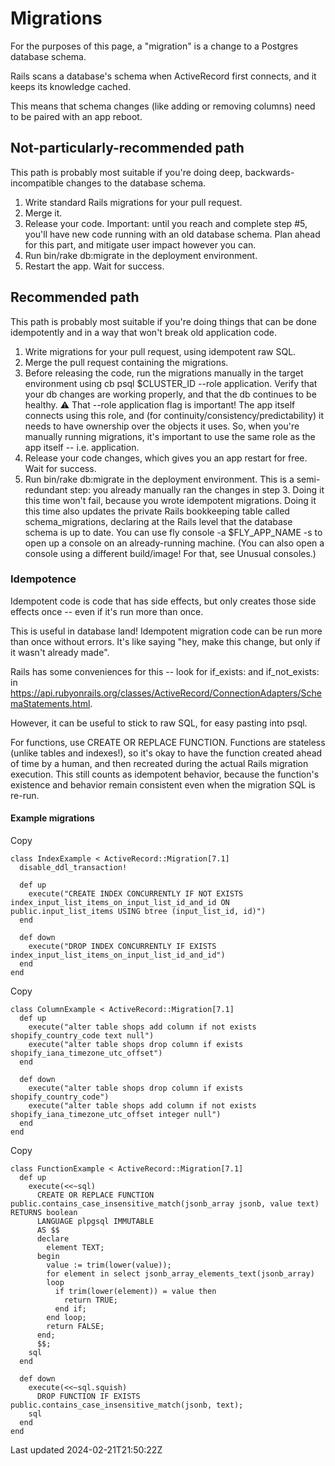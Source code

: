 # Migrations

For the purposes of this page, a "migration" is a change to a Postgres database schema.

Rails scans a database's schema when ActiveRecord first connects, and it keeps its knowledge cached.

This means that schema changes (like adding or removing columns) need to be paired with an app reboot.

## Not-particularly-recommended path

This path is probably most suitable if you're doing deep, backwards-incompatible changes to the database schema.

1. Write standard Rails migrations for your pull request.
2. Merge it.
3. Release your code. Important: until you reach and complete step #5, you'll have new code running with an old database schema. Plan ahead for this part, and mitigate user impact however you can.
4. Run bin/rake db:migrate in the deployment environment.
5. Restart the app. Wait for success.

## Recommended path

This path is probably most suitable if you're doing things that can be done idempotently and in a way that won't break old application code.

1. Write migrations for your pull request, using idempotent raw SQL.
2. Merge the pull request containing the migrations.
3. Before releasing the code, run the migrations manually in the target environment using cb psql $CLUSTER\_ID --role application. Verify that your db changes are working properly, and that the db continues to be healthy. ⚠️ That --role application flag is important! The app itself connects using this role, and (for continuity/consistency/predictability) it needs to have ownership over the objects it uses. So, when you're manually running migrations, it's important to use the same role as the app itself -- i.e. application.
4. Release your code changes, which gives you an app restart for free. Wait for success.
5. Run bin/rake db:migrate in the deployment environment. This is a semi-redundant step: you already manually ran the changes in step 3. Doing it this time won't fail, because you wrote idempotent migrations. Doing it this time also updates the private Rails bookkeeping table called schema\_migrations, declaring at the Rails level that the database schema is up to date. You can use fly console -a $FLY\_APP\_NAME -s to open up a console on an already-running machine. (You can also open a console using a different build/image! For that, see Unusual consoles.)

### Idempotence

Idempotent code is code that has side effects, but only creates those side effects once -- even if it's run more than once.

This is useful in database land! Idempotent migration code can be run more than once without errors. It's like saying "hey, make this change, but only if it wasn't already made".

Rails has some conveniences for this -- look for if\_exists: and if\_not\_exists: in https://api.rubyonrails.org/classes/ActiveRecord/ConnectionAdapters/SchemaStatements.html.

However, it can be useful to stick to raw SQL, for easy pasting into psql.

For functions, use CREATE OR REPLACE FUNCTION. Functions are stateless (unlike tables and indexes!), so it's okay to have the function created ahead of time by a human, and then recreated during the actual Rails migration execution. This still counts as idempotent behavior, because the function's existence and behavior remain consistent even when the migration SQL is re-run.

#### Example migrations

Copy

    class IndexExample < ActiveRecord::Migration[7.1]
      disable_ddl_transaction!
    
      def up
        execute("CREATE INDEX CONCURRENTLY IF NOT EXISTS index_input_list_items_on_input_list_id_and_id ON public.input_list_items USING btree (input_list_id, id)")
      end
    
      def down
        execute("DROP INDEX CONCURRENTLY IF EXISTS index_input_list_items_on_input_list_id_and_id")
      end
    end

Copy

    class ColumnExample < ActiveRecord::Migration[7.1]
      def up
        execute("alter table shops add column if not exists shopify_country_code text null")
        execute("alter table shops drop column if exists shopify_iana_timezone_utc_offset")
      end
    
      def down
        execute("alter table shops drop column if exists shopify_country_code")
        execute("alter table shops add column if not exists shopify_iana_timezone_utc_offset integer null")
      end
    end

Copy

    class FunctionExample < ActiveRecord::Migration[7.1]
      def up
        execute(<<~sql)
          CREATE OR REPLACE FUNCTION public.contains_case_insensitive_match(jsonb_array jsonb, value text) RETURNS boolean
          LANGUAGE plpgsql IMMUTABLE
          AS $$
          declare
            element TEXT;
          begin
            value := trim(lower(value));
            for element in select jsonb_array_elements_text(jsonb_array)
            loop
              if trim(lower(element)) = value then
                return TRUE;
              end if;
            end loop;
            return FALSE;
          end;
          $$;
        sql
      end
    
      def down
        execute(<<~sql.squish)
          DROP FUNCTION IF EXISTS public.contains_case_insensitive_match(jsonb, text);
        sql
      end
    end

Last updated 2024-02-21T21:50:22Z